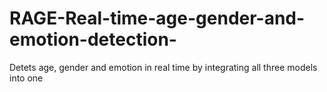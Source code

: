 # RAGE-Real-time-age-gender-and-emotion-detection-
Detets age, gender and emotion in real time by integrating all three models into one
